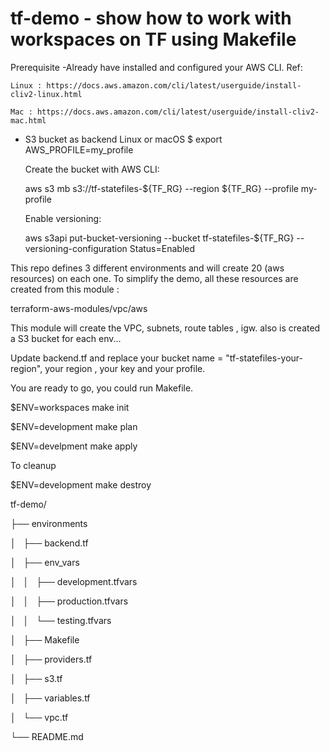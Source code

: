 # tf-demo - show how to work with workspaces on TF using Makefile

Prerequisite
-Already have installed and configured your AWS CLI.
  Ref:
 
	Linux : https://docs.aws.amazon.com/cli/latest/userguide/install-cliv2-linux.html

	Mac : https://docs.aws.amazon.com/cli/latest/userguide/install-cliv2-mac.html

- S3 bucket as backend
   Linux or macOS
	$ export AWS_PROFILE=my_profile

	Create the bucket with AWS CLI:

	aws s3 mb s3://tf-statefiles-${TF_RG} --region ${TF_RG} --profile my-profile

	Enable versioning:

	aws s3api put-bucket-versioning --bucket tf-statefiles-${TF_RG} --versioning-configuration Status=Enabled

This repo defines 3 different environments and will create 20 (aws resources) on each one.
To simplify the demo, all these resources are created from this module :     

 terraform-aws-modules/vpc/aws

 This module will create the VPC, subnets, route tables , igw. also is created a S3 bucket for each env...


Update backend.tf and replace your bucket name = "tf-statefiles-your-region", your region , your key and your profile.

You are ready to go, you could run Makefile.

$ENV=workspaces make init 

$ENV=development make plan

$ENV=develpment make apply

To cleanup 

$ENV=development make destroy


tf-demo/

├── environments

│   ├── backend.tf

│   ├── env_vars

│   │   ├── development.tfvars

│   │   ├── production.tfvars

│   │   └── testing.tfvars

│   ├── Makefile

│   ├── providers.tf

│   ├── s3.tf

│   ├── variables.tf

│   └── vpc.tf

└── README.md


